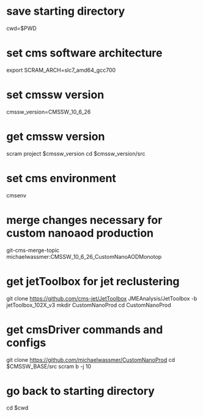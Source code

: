 # save starting directory
cwd=$PWD
# set cms software architecture
export SCRAM_ARCH=slc7_amd64_gcc700
# set cmssw version
cmssw_version=CMSSW_10_6_26
# get cmssw version
scram project $cmssw_version
cd $cmssw_version/src
# set cms environment
cmsenv
# merge changes necessary for custom nanoaod production
git-cms-merge-topic michaelwassmer:CMSSW_10_6_26_CustomNanoAODMonotop
# get jetToolbox for jet reclustering
git clone https://github.com/cms-jet/JetToolbox JMEAnalysis/JetToolbox -b jetToolbox_102X_v3
mkdir CustomNanoProd
cd CustomNanoProd
# get cmsDriver commands and configs
git clone https://github.com/michaelwassmer/CustomNanoProd
cd $CMSSW_BASE/src
scram b -j 10
# go back to starting directory
cd $cwd
